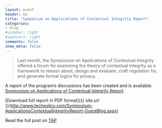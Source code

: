 ```yaml
---
layout: event
header: no
title: "Symposium on Applications of Contextual Integrity Report"
categories:
- blog
#sidebar: right
#sponsors: right
comments: false
show_meta: false
---
```




>  Last month, the Symposium on Applications of Contextual Integrity offered a forum for examining the theory of contextual integrity as a framework to reason about, design and evaluate, craft regulation for, and generate formal logics for privacy.

A report of the program’s discussions has been created and is available: [Symposium on Applications of Contextual Integrity Report](http://www.techpolicy.com/getattachment/Blog/Featured-Blog-Post/Symposium-on-Applications-of-Contextual-Integrity/Symposium-on-Applications-of-Contextual-Integrity-Report,-Sept-2018.pdf.aspx).

[Download full report in PDF format]({{ site.url }}/http://www.techpolicy.com/Symposium-ApplicationsContextualIntegrityReport-GuestBlog.aspx)

Read the full post on [TAP ](http://www.techpolicy.com/Symposium-ApplicationsContextualIntegrityReport-GuestBlog.aspx)
